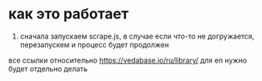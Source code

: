 # как это работает

1. сначала запускаем scrape.js, в случае если что-то не догружается, перезапускем и процесс будет продолжен

все ссылки относительно https://vedabase.io/ru/library/ для en нужно будет отдельно делать
